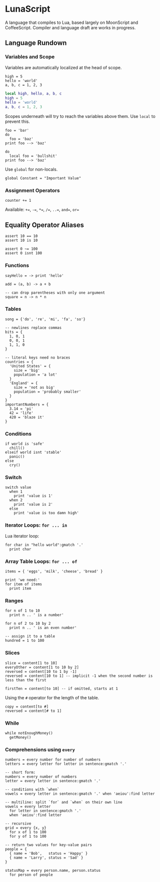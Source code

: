 # LunaScript

A language that compiles to Lua, based largely on MoonScript and CoffeeScript. Compiler and language draft are works in progress.

## Language Rundown

### Variables and Scope
Variables are automatically localized at the head of scope.
```moon
high = 5
hello = 'world'
a, b, c = 1, 2, 3
```
```lua
local high, hello, a, b, c
high = 5
hello = 'world'
a, b, c = 1, 2, 3
```

Scopes underneath will try to reach the variables above them. Use `local` to prevent this.
```moon
foo = 'bar'
do
  foo = 'baz'
print foo --> 'baz'

do
  local foo = 'bullshit'
print foo --> 'baz'
```

Use `global` for non-locals.
```moon
global Constant = "Important Value"
```

### Assignment Operators
```moon
counter += 1
```

Available: `+=`, `-=`, `*=`, `/=`, `..=`, `and=`, `or=`

## Equality Operator Aliases
```moon
assert 10 == 10
assert 10 is 10

assert 0 ~= 100
assert 0 isnt 100
```

### Functions
```moon
sayHello = -> print 'hello'

add = (a, b) -> a + b

-- can drop parentheses with only one argument
square = n -> n * n
```

### Tables
```moon
song = {'do', 're', 'mi', 'fa', 'so'}

-- newlines replace commas
bits = {
  1, 0, 1
  0, 0, 1
  1, 1, 0
}

-- literal keys need no braces
countries = {
  'United States' = {
    size = 'big'
    population = 'a lot'
  }
  'England' = {
    size = 'not as big'
    population = 'probably smaller'
  }
}
importantNumbers = {
  3.14 = 'pi'
  42 = 'life'
  420 = 'blaze it'
}
```

### Conditions
```moon
if world is 'safe'
  chill()
elseif world isnt 'stable'
  panic()
else
  cry()
```

### Switch
```moon
switch value
  when 1
    print 'value is 1'
  when 2
    print 'value is 2'
  else
    print 'value is too damn high'
```

### Iterator Loops: `for ... in`
Lua iterator loop:
```moon
for char in "hello world":gmatch '.'
  print char
```

### Array Table Loops: `for ... of`
```moon
items = { 'eggs', 'milk', 'cheese', 'bread' }

print 'we need:'
for item of items
  print item
```

### Ranges
```moon
for n of 1 to 10
  print n .. ' is a number'

for n of 2 to 10 by 2
  print n .. ' is an even number'

-- assign it to a table
hundred = 1 to 100
```

### Slices
```moon
slice = content[1 to 10]
everyOther = content[1 to 10 by 2]
reversed = content[10 to 1 by -1]
reversed = content[10 to 1] -- implicit -1 when the second number is less than the first

firstTen = content[to 10] -- if omitted, starts at 1
```

Using the `#` operator for the length of the table.
```moon
copy = content[to #]
reversed = content[# to 1]
```

### While
```moon
while notEnoughMoney()
  getMoney()
```

### Comprehensions using `every`
```moon
numbers = every number for number of numbers
letters = every letter for letter in sentence:gmatch '.'

-- short form:
numbers = every number of numbers
letter = every letter in sentence:gmatch '.'

-- conditions with `when`
vowels = every letter in sentence:gmatch '.' when 'aeiou':find letter

-- multiline: split `for` and `when` on their own line
vowels = every letter
  for letter in sentence:gmatch '.'
  when 'aeiou':find letter

-- recursive
grid = every {x, y}
  for x of 1 to 100
  for y of 1 to 100

-- return two values for key-value pairs
people = {
  { name = 'Bob',   status = 'Happy' }
  { name = 'Larry', status = 'Sad' }
}

statusMap = every person.name, person.status
  for person of people
```
